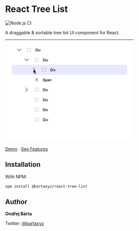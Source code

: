 # React Tree List

![Node.js CI](https://github.com/bartaxyz/react-tree-list/workflows/Node.js%20CI/badge.svg)

A draggable & sortable tree list UI component for React.

| <img src="assets/react-tree-list-showcase.gif" alt="React Tree List Component Showcase" width="400" height="318" /> |
| --- |

[Demo](bartaxyz.github.io/react-tree-list/) &middot; [See Features](https://github.com/bartaxyz/react-tree-list/projects)

## Installation


With NPM:

```bash
npm install @bartaxyz/react-tree-list
```

## Author

**Ondřej Bárta**

Twitter: [@bartaxyz](https://www.twitter.com/bartaxyz)
